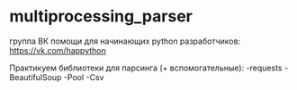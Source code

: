# multiprocessing_parser
группа ВК помощи для начинающих python разработчиков: https://vk.com/happython

Практикуем библиотеки для парсинга (+ вспомогательные):
-requests
-BeautifulSoup
-Pool
-Csv
